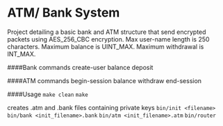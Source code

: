 # ATM/ Bank System
Project detailing a basic bank and ATM structure that send encrypted packets using AES\_256\_CBC encryption.
Max user-name length is 250 characters. Maximum balance is UINT\_MAX. Maximum withdrawal is INT\_MAX.  

####Bank commands
create-user <user-name> <pin> <balance>
balance <user-name>
deposit <user-name> <amt>

####ATM commands
begin-session <user-name>
balance
withdraw <amt>
end-session

####Usage
`make clean`
`make`

creates .atm and .bank files containing private keys
`bin/init <filename>`
`bin/bank <init_filename>.bank`
`bin/atm <init_filename>.atm`
`bin/router`

